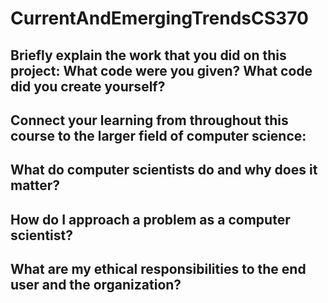 # CurrentAndEmergingTrendsCS370

## Briefly explain the work that you did on this project: What code were you given? What code did you create yourself?
## Connect your learning from throughout this course to the larger field of computer science:
## What do computer scientists do and why does it matter?
## How do I approach a problem as a computer scientist?
## What are my ethical responsibilities to the end user and the organization?
